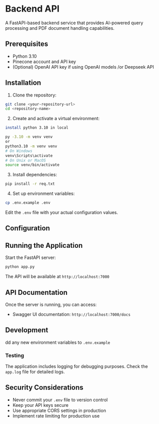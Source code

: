 # Backend API

A FastAPI-based backend service that provides AI-powered query processing and PDF document handling capabilities.


## Prerequisites

- Python 3.10
- Pinecone account and API key
- (Optional) OpenAI API key if using OpenAI models /or Deepseek API

## Installation

1. Clone the repository:
```bash
git clone <your-repository-url>
cd <repository-name>
```

2. Create and activate a virtual environment:
```bash
install python 3.10 in local

py -3.10 -m venv venv
or
python3.10 -m venv venv
# On Windows
venv\Scripts\activate
# On Unix or MacOS
source venv/bin/activate
```

3. Install dependencies:
```bash
pip install -r req.txt
```

4. Set up environment variables:
```bash
cp .env.example .env
```
Edit the `.env` file with your actual configuration values.

## Configuration



## Running the Application

Start the FastAPI server:
```bash
python app.py
```

The API will be available at `http://localhost:7000`

## API Documentation

Once the server is running, you can access:
- Swagger UI documentation: `http://localhost:7000/docs`


## Development
dd any new environment variables to `.env.example`

### Testing
The application includes logging for debugging purposes. Check the `app.log` file for detailed logs.

## Security Considerations

- Never commit your `.env` file to version control
- Keep your API keys secure
- Use appropriate CORS settings in production
- Implement rate limiting for production use

